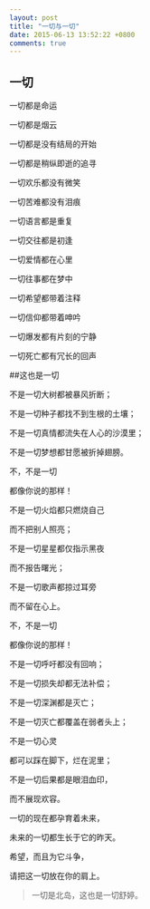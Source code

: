 ```yaml
---
layout: post
title: "一切与一切"
date: 2015-06-13 13:52:22 +0800
comments: true
---
```

## 一切

一切都是命运

一切都是烟云

一切都是没有结局的开始

一切都是稍纵即逝的追寻

一切欢乐都没有微笑

一切苦难都没有泪痕

一切语言都是重复

一切交往都是初逢

一切爱情都在心里

一切往事都在梦中

一切希望都带着注释

一切信仰都带着呻吟

一切爆发都有片刻的宁静

一切死亡都有冗长的回声


##这也是一切

不是一切大树都被暴风折断；

不是一切种子都找不到生根的土壤；

不是一切真情都流失在人心的沙漠里；

不是一切梦想都甘愿被折掉翅膀。

不，不是一切

都像你说的那样！


不是一切火焰都只燃烧自己

而不把别人照亮；

不是一切星星都仅指示黑夜

而不报告曙光；

不是一切歌声都掠过耳旁

而不留在心上。

不，不是一切

都像你说的那样！


不是一切呼吁都没有回响；

不是一切损失却都无法补偿；

不是一切深渊都是灭亡；

不是一切灭亡都覆盖在弱者头上；

不是一切心灵

都可以踩在脚下，烂在泥里；

不是一切后果都是眼泪血印，

而不展现欢容。

一切的现在都孕育着未来，

未来的一切都生长于它的昨天。

希望，而且为它斗争，

请把这一切放在你的肩上。

>一切是北岛，这也是一切舒婷。

